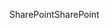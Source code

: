 <span data-ttu-id="6df0c-101">SharePoint</span><span class="sxs-lookup"><span data-stu-id="6df0c-101">SharePoint</span></span>